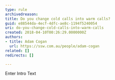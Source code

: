 ```yaml
---
type: rule
archivedreason: 
title: Do you change cold calls into warm calls?
guid: e88544da-4ecf-4dfc-ae8c-1194f5240054
uri: do-you-change-cold-calls-into-warm-calls
created: 2018-04-10T00:26:29.0000000Z
authors:
- title: Adam Cogan
  url: https://ssw.com.au/people/adam-cogan
related: []
redirects: []

---
```



Enter Intro Text
<br><excerpt class='endintro'></excerpt><br>



